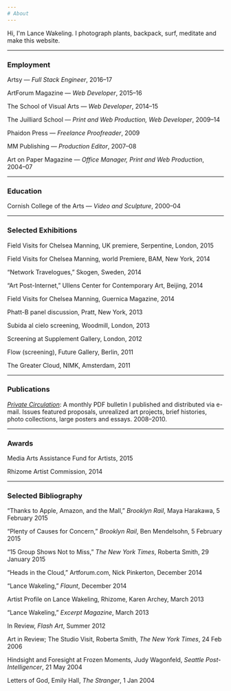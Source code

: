 ```yaml
---
# About 
---
```


Hi, I'm Lance Wakeling. I photograph plants, backpack, surf, meditate and make this website.

<hr />

### Employment

Artsy — _Full Stack Engineer_, 2016–17

ArtForum Magazine — _Web Developer_, 2015–16

The School of Visual Arts — _Web Developer_, 2014–15

The Juilliard School — _Print and Web Production, Web Developer_, 2009–14

Phaidon Press — _Freelance Proofreader_, 2009

MM Publishing — _Production Editor_, 2007–08

Art on Paper Magazine — _Office Manager, Print and Web Production_, 2004–07

<hr />

### Education

Cornish College of the Arts — _Video and Sculpture_, 2000–04

<hr />

### Selected Exhibitions 

Field Visits for Chelsea Manning, UK premiere, Serpentine, London, 2015

Field Visits for Chelsea Manning, world Premiere, BAM, New York, 2014

“Network Travelogues,” Skogen, Sweden, 2014

“Art Post-Internet,” Ullens Center for Contemporary Art, Beijing, 2014

Field Visits for Chelsea Manning, Guernica Magazine, 2014

Phatt-B panel discussion, Pratt, New York, 2013

Subida al cielo screening, Woodmill, London, 2013

Screening at Supplement Gallery, London, 2012

Flow (screening), Future Gallery, Berlin, 2011

The Greater Cloud, NIMK, Amsterdam, 2011

<hr />

### Publications

[_Private Circulation_](/private-circulation): A monthly PDF bulletin I published and distributed via e-mail. Issues featured proposals, unrealized art projects, brief histories, photo collections, large posters and essays. 2008–2010.

<hr />

### Awards

Media Arts Assistance Fund for Artists, 2015

Rhizome Artist Commission, 2014

<hr />

### Selected Bibliography

“Thanks to Apple, Amazon, and the Mall,” _Brooklyn Rail_, Maya Harakawa, 5 February 2015

“Plenty of Causes for Concern,” _Brooklyn Rail_, Ben Mendelsohn, 5 February 2015

“15 Group Shows Not to Miss,” _The New York Times_, Roberta Smith, 29 January 2015

“Heads in the Cloud,” Artforum.com, Nick Pinkerton, December 2014

“Lance Wakeling,” _Flaunt_, December 2014 

Artist Profile on Lance Wakeling, Rhizome, Karen Archey, March 2013

“Lance Wakeling,” _Excerpt Magazine_, March 2013

In Review, _Flash Art_, Summer 2012

Art in Review; The Studio Visit, Roberta Smith, _The New York Times_, 24 Feb 2006

Hindsight and Foresight at Frozen Moments, Judy Wagonfeld, _Seattle Post-Intelligencer_, 21 May 2004

Letters of God, Emily Hall, _The Stranger_, 1 Jan 2004
